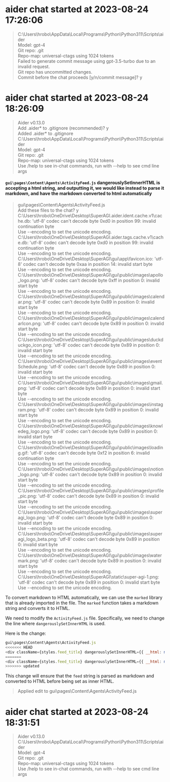 
# aider chat started at 2023-08-24 17:26:06

> C:\Users\hrobo\AppData\Local\Programs\Python\Python311\Scripts\aider  
> Model: gpt-4  
> Git repo: .git  
> Repo-map: universal-ctags using 1024 tokens  
> Failed to generate commit message using gpt-3.5-turbo due to an invalid request.  
> Git repo has uncommitted changes.  
> Commit before the chat proceeds [y/n/commit message]? y  

# aider chat started at 2023-08-24 18:26:09

> Aider v0.13.0  
> Add .aider* to .gitignore (recommended)? y  
> Added .aider* to .gitignore  
> C:\Users\hrobo\AppData\Local\Programs\Python\Python311\Scripts\aider  
> Model: gpt-4  
> Git repo: .git  
> Repo-map: universal-ctags using 1024 tokens  
> Use /help to see in-chat commands, run with --help to see cmd line args  

#### `gui\pages\Content\Agents\ActivityFeed.js` dangerouslySetInnerHTML is accepting a html string, and outputting it, we would like instead to parse it markdown, and have the markdown converted to html automatically  
> gui\pages\Content\Agents\ActivityFeed.js  
> Add these files to the chat? y  
> C:\Users\hrobo\OneDrive\Desktop\SuperAGI\.aider.ident.cache.v1\cache.db: 'utf-8' codec can't decode byte 0xd0 in position 99: invalid continuation byte  
> Use --encoding to set the unicode encoding.  
> C:\Users\hrobo\OneDrive\Desktop\SuperAGI\.aider.tags.cache.v1\cache.db: 'utf-8' codec can't decode byte 0xd0 in position 99: invalid continuation byte  
> Use --encoding to set the unicode encoding.  
> C:\Users\hrobo\OneDrive\Desktop\SuperAGI\gui\app\favicon.ico: 'utf-8' codec can't decode byte 0xaa in position 14: invalid start byte  
> Use --encoding to set the unicode encoding.  
> C:\Users\hrobo\OneDrive\Desktop\SuperAGI\gui\public\images\apollo_logo.png: 'utf-8' codec can't decode byte 0xff in position 0: invalid start byte  
> Use --encoding to set the unicode encoding.  
> C:\Users\hrobo\OneDrive\Desktop\SuperAGI\gui\public\images\calendar.png: 'utf-8' codec can't decode byte 0x89 in position 0: invalid start byte  
> Use --encoding to set the unicode encoding.  
> C:\Users\hrobo\OneDrive\Desktop\SuperAGI\gui\public\images\calendarIcon.png: 'utf-8' codec can't decode byte 0x89 in position 0: invalid start byte  
> Use --encoding to set the unicode encoding.  
> C:\Users\hrobo\OneDrive\Desktop\SuperAGI\gui\public\images\duckduckgo_icon.png: 'utf-8' codec can't decode byte 0x89 in position 0: invalid start byte  
> Use --encoding to set the unicode encoding.  
> C:\Users\hrobo\OneDrive\Desktop\SuperAGI\gui\public\images\eventSchedule.png: 'utf-8' codec can't decode byte 0x89 in position 0: invalid start byte  
> Use --encoding to set the unicode encoding.  
> C:\Users\hrobo\OneDrive\Desktop\SuperAGI\gui\public\images\gmail.png: 'utf-8' codec can't decode byte 0x89 in position 0: invalid start byte  
> Use --encoding to set the unicode encoding.  
> C:\Users\hrobo\OneDrive\Desktop\SuperAGI\gui\public\images\instagram.png: 'utf-8' codec can't decode byte 0x89 in position 0: invalid start byte  
> Use --encoding to set the unicode encoding.  
> C:\Users\hrobo\OneDrive\Desktop\SuperAGI\gui\public\images\knowledeg_logo.png: 'utf-8' codec can't decode byte 0x89 in position 0: invalid start byte  
> Use --encoding to set the unicode encoding.  
> C:\Users\hrobo\OneDrive\Desktop\SuperAGI\gui\public\images\loading.gif: 'utf-8' codec can't decode byte 0xf2 in position 6: invalid continuation byte  
> Use --encoding to set the unicode encoding.  
> C:\Users\hrobo\OneDrive\Desktop\SuperAGI\gui\public\images\notion_logo.png: 'utf-8' codec can't decode byte 0x89 in position 0: invalid start byte  
> Use --encoding to set the unicode encoding.  
> C:\Users\hrobo\OneDrive\Desktop\SuperAGI\gui\public\images\profile_pic.png: 'utf-8' codec can't decode byte 0x89 in position 0: invalid start byte  
> Use --encoding to set the unicode encoding.  
> C:\Users\hrobo\OneDrive\Desktop\SuperAGI\gui\public\images\superagi_logo.png: 'utf-8' codec can't decode byte 0x89 in position 0: invalid start byte  
> Use --encoding to set the unicode encoding.  
> C:\Users\hrobo\OneDrive\Desktop\SuperAGI\gui\public\images\superagi_logo_beta.png: 'utf-8' codec can't decode byte 0x89 in position 0: invalid start byte  
> Use --encoding to set the unicode encoding.  
> C:\Users\hrobo\OneDrive\Desktop\SuperAGI\gui\public\images\watermark.png: 'utf-8' codec can't decode byte 0x89 in position 0: invalid start byte  
> Use --encoding to set the unicode encoding.  
> C:\Users\hrobo\OneDrive\Desktop\SuperAGI\static\super-agi-1.png: 'utf-8' codec can't decode byte 0x89 in position 0: invalid start byte  
> Use --encoding to set the unicode encoding.  

To convert markdown to HTML automatically, we can use the `marked` library that is already imported in the file. The `marked` function takes a markdown string and converts it to HTML. 

We need to modify the `ActivityFeed.js` file. Specifically, we need to change the line where `dangerouslySetInnerHTML` is used. 

Here is the change:

```javascript
gui\pages\Content\Agents\ActivityFeed.js
<<<<<<< HEAD
<div className={styles.feed_title} dangerouslySetInnerHTML={{ __html: marked(f?.feed || '') }}></div>
=======
<div className={styles.feed_title} dangerouslySetInnerHTML={{ __html: marked(f?.feed || '') }}></div>
>>>>>>> updated
```

This change will ensure that the `feed` string is parsed as markdown and converted to HTML before being set as inner HTML.

> Applied edit to gui\pages\Content\Agents\ActivityFeed.js  

# aider chat started at 2023-08-24 18:31:51

> Aider v0.13.0  
> C:\Users\hrobo\AppData\Local\Programs\Python\Python311\Scripts\aider  
> Model: gpt-4  
> Git repo: .git  
> Repo-map: universal-ctags using 1024 tokens  
> Use /help to see in-chat commands, run with --help to see cmd line args  
